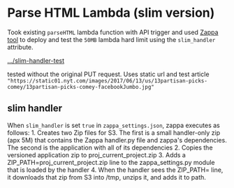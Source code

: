 # Parse HTML Lambda (slim version)

Took existing `parseHTML` lambda function with API trigger and used [Zappa tool](https://github.com/Miserlou/Zappa) to deploy and test the `50MB` lambda hard limit using the `slim_handler` attribute. 

[.../slim-handler-test](https://lf9ni3xg4c.execute-api.us-west-1.amazonaws.com/test4)

tested without the original PUT request. Uses static url and test article `"https://static01.nyt.com/images/2017/06/13/us/13partisan-picks-comey/13partisan-picks-comey-facebookJumbo.jpg"`

## slim handler

When `slim_handler` is set `true` in `zappa_settings.json`, zappa executes as follows:
	1. Creates two Zip files for S3. The first is a small handler-only zip (apx 5M) that contains the Zappa handler.py file and zappa's dependencies. The second is the application with all of its dependencies
	2. Copies the versioned application zip to proj_current_project.zip
	3. Adds a ZIP_PATH=proj_current_project.zip line to the zappa_settings.py module that is loaded by the handler
	4. When the handler sees the ZIP_PATH= line, it downloads that zip from S3 into /tmp, unzips it, and adds it to path.

